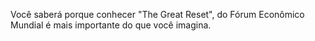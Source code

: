 <script>
    document.title = "\"COVID-19: The Great Reset\" – Resumo e crítica - Gustavo Moraes";
    document.getElementsByClassName("project-name")[0].innerHTML = "\"COVID-19: The Great Reset\"<br><small>Resumo e crítica</small>";
</script>

Você saberá porque conhecer "The Great Reset", do Fórum Econômico Mundial é mais importante do que você imagina.
